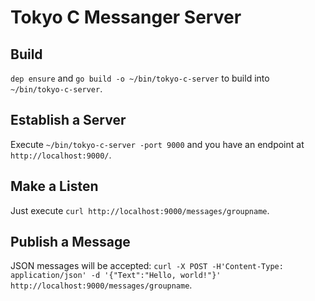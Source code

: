 # Tokyo C Messanger Server

## Build

`dep ensure` and `go build -o ~/bin/tokyo-c-server` to build into `~/bin/tokyo-c-server`.

## Establish a Server

Execute `~/bin/tokyo-c-server -port 9000` and you have an endpoint at `http://localhost:9000/`.

## Make a Listen
Just execute
`curl http://localhost:9000/messages/groupname`.

## Publish a Message

JSON messages will be accepted:
`curl -X POST -H'Content-Type: application/json' -d '{"Text":"Hello, world!"}' http://localhost:9000/messages/groupname`.
